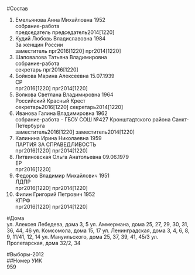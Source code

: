 #Состав  
1. Емельянова Анна Михайловна 1952  
    собрание-работа  
    председатель председатель2014[1220]  
2. Кудий Любовь Владиславовна 1984  
    За женщин России  
    заместитель прг2016[1220] прг2014[1220]  
3. Шаповалова Татьяна Владимировна  
    собрание-работа  
    секретарь прг2016[1220]  
4. Бойкова Марина Алексеевна 15.07.1939  
    СР  
    прг2016[1220] прг2014[1220]  
5. Волкова Светлана Владимировна 1964  
    Российский Красный Крест  
    секретарь2016[1220] секретарь2014[1220]  
6. Иванова Галина Владимировна 1962  
    собрание-работа - ГБОУ СОШ №427 Кронштадтского района Санкт-Петербурга  
    заместитель2016[1220] заместитель2014[1220]  
7. Калинина Ирина Николаевна 1959  
    ПАРТИЯ ЗА СПРАВЕДЛИВОСТЬ  
    прг2016[1220] прг2014[1220]  
8. Литвиновская Ольга Анатольевна 09.06.1979  
    ЕР  
    прг2016[1220]  
9. Федоров Владимир Михайлович 1951  
    ЛДПР  
    прг2016[1220] прг2014[1220]  
10. Филин Григорий Петрович 1952  
    КПРФ  
    прг2016[1220] прг2014[1220]  
  
#Дома  
ул. Алексея Лебедева, дома 3, 5 ул. Аммермана, дома 25, 27, 29, 30, 31, 36, 44, 46 ул. Комсомола, дома 15, 17 ул. Ленинградская, дома 3, 4, 6, 8, 9, 11/41, 12, 14 ул. Мануильского, дома 25, 37, 39, 41, 45/3 ул. Пролетарская, дома 32/2, 34  
  
#Выборы-2012  
##Номер УИК  
959  
